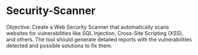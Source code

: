 # Security-Scanner
Objective: Create a Web Security Scanner that automatically scans websites for vulnerabilities like SQL Injection, Cross-Site Scripting (XSS), and others. The tool should generate detailed reports with the vulnerabilities detected and possible solutions to fix them. 
